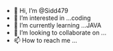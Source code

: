 - 👋 Hi, I’m @Sidd479
- 👀 I’m interested in ...coding
- 🌱 I’m currently learning ...JAVA 
- 💞️ I’m looking to collaborate on ...
- 📫 How to reach me ...

<!---
Sidd479/Sidd479 is a ✨ special ✨ repository because its `README.md` (this file) appears on your GitHub profile.
You can click the Preview link to take a look at your changes.
--->
